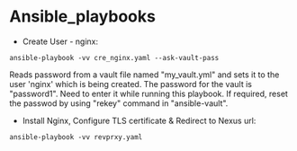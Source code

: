 # Ansible_playbooks


* Create User - nginx:

```
ansible-playbook -vv cre_nginx.yaml --ask-vault-pass
```

Reads password from a vault file named  "my_vault.yml" and sets it to the user 'nginx' which is being created. The password for the vault is "password1". Need to enter it while running this playbook. If required, reset the passwod by using "rekey" command in "ansible-vault". 


* Install Nginx, Configure TLS certificate &  Redirect to Nexus url:

```
ansible-playbook -vv revprxy.yaml
```
